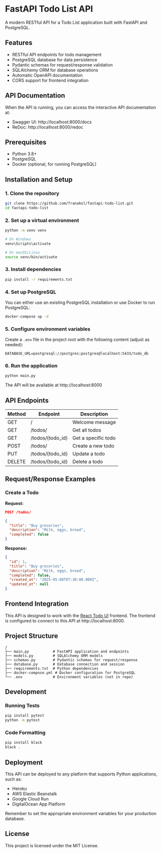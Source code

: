 # FastAPI Todo List API

A modern RESTful API for a Todo List application built with FastAPI and PostgreSQL.

## Features

- RESTful API endpoints for todo management
- PostgreSQL database for data persistence
- Pydantic schemas for request/response validation
- SQLAlchemy ORM for database operations
- Automatic OpenAPI documentation
- CORS support for frontend integration

## API Documentation

When the API is running, you can access the interactive API documentation at:
- Swagger UI: http://localhost:8000/docs
- ReDoc: http://localhost:8000/redoc

## Prerequisites

- Python 3.8+
- PostgreSQL
- Docker (optional, for running PostgreSQL)

## Installation and Setup

### 1. Clone the repository

```bash
git clone https://github.com/franakol/fastapi-todo-list.git
cd fastapi-todo-list
```

### 2. Set up a virtual environment

```bash
python -m venv venv

# On Windows
venv\Scripts\activate

# On macOS/Linux
source venv/bin/activate
```

### 3. Install dependencies

```bash
pip install -r requirements.txt
```

### 4. Set up PostgreSQL

You can either use an existing PostgreSQL installation or use Docker to run PostgreSQL:

```bash
docker-compose up -d
```

### 5. Configure environment variables

Create a `.env` file in the project root with the following content (adjust as needed):

```
DATABASE_URL=postgresql://postgres:postgres@localhost:5433/todo_db
```

### 6. Run the application

```bash
python main.py
```

The API will be available at http://localhost:8000

## API Endpoints

| Method | Endpoint | Description |
|--------|----------|-------------|
| GET | / | Welcome message |
| GET | /todos/ | Get all todos |
| GET | /todos/{todo_id} | Get a specific todo |
| POST | /todos/ | Create a new todo |
| PUT | /todos/{todo_id} | Update a todo |
| DELETE | /todos/{todo_id} | Delete a todo |

## Request/Response Examples

### Create a Todo

**Request:**

```json
POST /todos/

{
  "title": "Buy groceries",
  "description": "Milk, eggs, bread",
  "completed": false
}
```

**Response:**

```json
{
  "id": 1,
  "title": "Buy groceries",
  "description": "Milk, eggs, bread",
  "completed": false,
  "created_at": "2025-05-08T07:30:00.000Z",
  "updated_at": null
}
```

## Frontend Integration

This API is designed to work with the [React Todo UI](https://github.com/franakol/react-todo-ui) frontend. The frontend is configured to connect to this API at http://localhost:8000.

## Project Structure

```
/
├── main.py           # FastAPI application and endpoints
├── models.py         # SQLAlchemy ORM models
├── schemas.py        # Pydantic schemas for request/response
├── database.py       # Database connection and session
├── requirements.txt  # Python dependencies
├── docker-compose.yml # Docker configuration for PostgreSQL
└── .env              # Environment variables (not in repo)
```

## Development

### Running Tests

```bash
pip install pytest
python -m pytest
```

### Code Formatting

```bash
pip install black
black .
```

## Deployment

This API can be deployed to any platform that supports Python applications, such as:

- Heroku
- AWS Elastic Beanstalk
- Google Cloud Run
- DigitalOcean App Platform

Remember to set the appropriate environment variables for your production database.

## License

This project is licensed under the MIT License.
